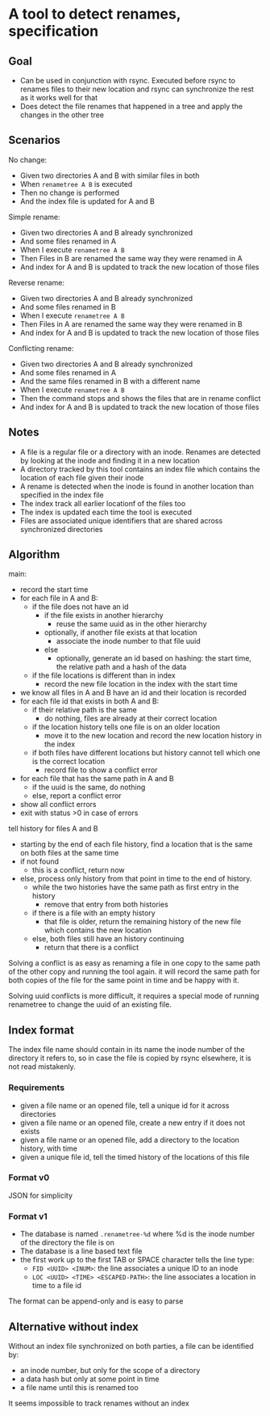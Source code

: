 A tool to detect renames, specification
=======================================

Goal
----

- Can be used in conjunction with rsync. Executed before rsync to renames files to their new location and rsync can synchronize the rest as it works well for that
- Does detect the file renames that happened in a tree and apply the changes in the other tree

Scenarios
---------

No change:

- Given two directories A and B with similar files in both
- When `renametree A B` is executed
- Then no change is performed
- And the index file is updated for A and B

Simple rename:

- Given two directories A and B already synchronized
- And some files renamed in A
- When I execute `renametree A B`
- Then Files in B are renamed the same way they were renamed in A
- And index for A and B is updated to track the new location of those files

Reverse rename:

- Given two directories A and B already synchronized
- And some files renamed in B
- When I execute `renametree A B`
- Then Files in A are renamed the same way they were renamed in B
- And index for A and B is updated to track the new location of those files

Conflicting rename:

- Given two directories A and B already synchronized
- And some files renamed in A
- And the same files renamed in B with a different name
- When I execute `renametree A B`
- Then the command stops and shows the files that are in rename conflict
- And index for A and B is updated to track the new location of those files

Notes
-----

- A file is a regular file or a directory with an inode. Renames are detected by looking at the inode and finding it in a new location
- A directory tracked by this tool contains an index file which contains the location of each file given their inode
- A rename is detected when the inode is found in another location than specified in the index file
- The index track all earlier locationf of the files too
- The index is updated each time the tool is executed
- Files are associated unique identifiers that are shared across synchronized directories

Algorithm
---------

main:

- record the start time
- for each file in A and B:
    - if the file does not have an id
        - if the file exists in another hierarchy
            - reuse the same uuid as in the other hierarchy
        - optionally, if another file exists at that location
            - associate the inode number to that file uuid
        - else
            - optionally, generate an id based on hashing: the start time, the relative path and a hash of the data
    - if the file locations is different than in index
        - record the new file location in the index with the start time
- we know all files in A and B have an id and their location is recorded
- for each file id that exists in both A and B:
    - if their relative path is the same
        - do nothing, files are already at their correct location
    - if the location history tells one file is on an older location
        - move it to the new location and record the new location history in the index
    - if both files have different locations but history cannot tell which one is the correct location
        - record file to show a conflict error
- for each file that has the same path in A and B
    - if the uuid is the same, do nothing
    - else, report a conflict error
- show all conflict errors
- exit with status >0 in case of errors

tell history for files A and B

- starting by the end of each file history, find a location that is the same on both files at the same time
- if not found
    - this is a conflict, return now
- else, process only history from that point in time to the end of history.
    - while the two histories have the same path as first entry in the history
        - remove that entry from both histories
    - if there is a file with an empty history
        - that file is older, return the remaining history of the new file which contains the new location  
    - else, both files still have an history continuing
        - return that there is a conflict

Solving a conflict is as easy as renaming a file in one copy to the same path of the other copy and running the tool again. it will record the same path for both copies of the file for the same point in time and be happy with it.

Solving uuid conflicts is more difficult, it requires a special mode of running
renametree to change the uuid of an existing file.

Index format
------------

The index file name should contain in its name the inode number of the directory it refers to, so in case the file is copied by rsync elsewhere, it is not read mistakenly.

### Requirements

- given a file name or an opened file, tell a unique id for it across directories
- given a file name or an opened file, create a new entry if it does not exists
- given a file name or an opened file, add a directory to the location history, with time
- given a unique file id, tell the timed history of the locations of this file

### Format v0

JSON for simplicity

### Format v1

- The database is named `.renametree-%d` where %d is the inode number of the directory the file is on
- The database is a line based text file
- the first work up to the first TAB or SPACE character tells the line type:
    - `FID <UUID> <INUM>`: the line associates a unique ID to an inode
    - `LOC <UUID> <TIME> <ESCAPED-PATH>`: the line associates a location in time to a file id

The format can be append-only and is easy to parse

Alternative without index
-------------------------

Without an index file synchronized on both parties, a file can be identified by:

- an inode number, but only for the scope of a directory
- a data hash but only at some point in time
- a file name until this is renamed too

It seems impossible to track renames without an index